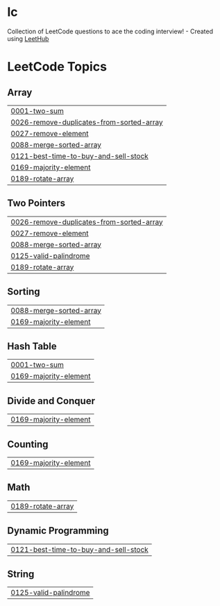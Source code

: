 # lc
Collection of LeetCode questions to ace the coding interview! - Created using [LeetHub](https://github.com/QasimWani/LeetHub)

<!---LeetCode Topics Start-->
# LeetCode Topics
## Array
|  |
| ------- |
| [0001-two-sum](https://github.com/JonasRothmann/leetcode/tree/master/0001-two-sum) |
| [0026-remove-duplicates-from-sorted-array](https://github.com/JonasRothmann/leetcode/tree/master/0026-remove-duplicates-from-sorted-array) |
| [0027-remove-element](https://github.com/JonasRothmann/leetcode/tree/master/0027-remove-element) |
| [0088-merge-sorted-array](https://github.com/JonasRothmann/leetcode/tree/master/0088-merge-sorted-array) |
| [0121-best-time-to-buy-and-sell-stock](https://github.com/JonasRothmann/leetcode/tree/master/0121-best-time-to-buy-and-sell-stock) |
| [0169-majority-element](https://github.com/JonasRothmann/leetcode/tree/master/0169-majority-element) |
| [0189-rotate-array](https://github.com/JonasRothmann/leetcode/tree/master/0189-rotate-array) |
## Two Pointers
|  |
| ------- |
| [0026-remove-duplicates-from-sorted-array](https://github.com/JonasRothmann/leetcode/tree/master/0026-remove-duplicates-from-sorted-array) |
| [0027-remove-element](https://github.com/JonasRothmann/leetcode/tree/master/0027-remove-element) |
| [0088-merge-sorted-array](https://github.com/JonasRothmann/leetcode/tree/master/0088-merge-sorted-array) |
| [0125-valid-palindrome](https://github.com/JonasRothmann/leetcode/tree/master/0125-valid-palindrome) |
| [0189-rotate-array](https://github.com/JonasRothmann/leetcode/tree/master/0189-rotate-array) |
## Sorting
|  |
| ------- |
| [0088-merge-sorted-array](https://github.com/JonasRothmann/leetcode/tree/master/0088-merge-sorted-array) |
| [0169-majority-element](https://github.com/JonasRothmann/leetcode/tree/master/0169-majority-element) |
## Hash Table
|  |
| ------- |
| [0001-two-sum](https://github.com/JonasRothmann/leetcode/tree/master/0001-two-sum) |
| [0169-majority-element](https://github.com/JonasRothmann/leetcode/tree/master/0169-majority-element) |
## Divide and Conquer
|  |
| ------- |
| [0169-majority-element](https://github.com/JonasRothmann/leetcode/tree/master/0169-majority-element) |
## Counting
|  |
| ------- |
| [0169-majority-element](https://github.com/JonasRothmann/leetcode/tree/master/0169-majority-element) |
## Math
|  |
| ------- |
| [0189-rotate-array](https://github.com/JonasRothmann/leetcode/tree/master/0189-rotate-array) |
## Dynamic Programming
|  |
| ------- |
| [0121-best-time-to-buy-and-sell-stock](https://github.com/JonasRothmann/leetcode/tree/master/0121-best-time-to-buy-and-sell-stock) |
## String
|  |
| ------- |
| [0125-valid-palindrome](https://github.com/JonasRothmann/leetcode/tree/master/0125-valid-palindrome) |
<!---LeetCode Topics End-->